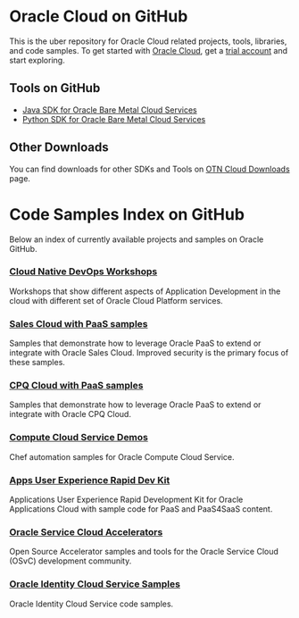 Oracle Cloud on GitHub
============
This is the uber repository for Oracle Cloud related projects, tools, libraries, and code samples. To get started with [Oracle Cloud](http://cloud.oracle.com), get a [trial account](http://cloud.oracle.com/tryit) and start exploring.

## Tools on GitHub
 * [Java SDK for Oracle Bare Metal Cloud Services](https://github.com/oracle/bmcs-java-sdk)
 * [Python SDK for Oracle Bare Metal Cloud Services](https://github.com/oracle/bmcs-python-sdk)

## Other Downloads
You can find downloads for other SDKs and Tools on [OTN Cloud Downloads](http://www.oracle.com/technetwork/topics/cloud/downloads/) page. 

# Code Samples Index on GitHub
Below an index of currently available projects and samples on Oracle GitHub.

### [Cloud Native DevOps Workshops](https://github.com/oracle/cloud-native-devops-workshop)
Workshops that show different aspects of Application Development in the cloud with different set of Oracle Cloud Platform services.

### [Sales Cloud with PaaS samples](https://github.com/oracle/sales-cloud-with-paas-samples)
Samples that demonstrate how to leverage Oracle PaaS to extend or integrate with Oracle Sales Cloud. Improved security is the primary focus of these samples.

### [CPQ Cloud with PaaS samples](https://github.com/oracle/cpq-cloud-with-paas-samples)
Samples that demonstrate how to leverage Oracle PaaS to extend or integrate with Oracle CPQ Cloud. 

### [Compute Cloud Service Demos](https://github.com/oracle/compute-cloud-service-demos)
Chef automation samples for Oracle Compute Cloud Service.

### [Apps User Experience Rapid Dev Kit](https://github.com/oracle/apps-cloud-ui-kit)
Applications User Experience Rapid Development Kit for Oracle Applications Cloud with sample code for PaaS and PaaS4SaaS content.

### [Oracle Service Cloud Accelerators](https://github.com/oracle/accelerators)
Open Source Accelerator samples and tools for the Oracle Service Cloud (OSvC) development community.

### [Oracle Identity Cloud Service Samples](https://github.com/oracle/idm-samples/tree/master/idcs)
Oracle Identity Cloud Service code samples.
